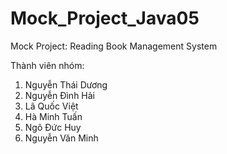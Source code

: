# Mock_Project_Java05
Mock Project: Reading Book Management System 

Thành viên nhóm:
1. Nguyễn Thái Dương 
2. Nguyễn Đình Hải   
3. Lã Quốc Việt      
4. Hà Minh Tuấn      
5. Ngô Đức Huy       
6. Nguyễn Văn Minh   
